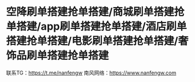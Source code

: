 # 空降刷单搭建抢单搭建/商城刷单搭建抢单搭建/app刷单搭建抢单搭建/酒店刷单搭建抢单搭建/电影刷单搭建抢单搭建/奢饰品刷单搭建抢单搭建


   联系TG：https://t.me/nanfengw
南风网络：https://www.nanfengw.com
